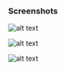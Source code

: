 ### Screenshots

![alt text](https://github.com/andreiseverin/WeaponMod-guns-backup/blob/main/Plugins/wpn_usas12/screenshots/us1.jpg?raw=true)

![alt text](https://github.com/andreiseverin/WeaponMod-guns-backup/blob/main/Plugins/wpn_usas12/screenshots/us2.jpg?raw=true)

![alt text](https://github.com/andreiseverin/WeaponMod-guns-backup/blob/main/Plugins/wpn_usas12/screenshots/us3.jpg?raw=true)